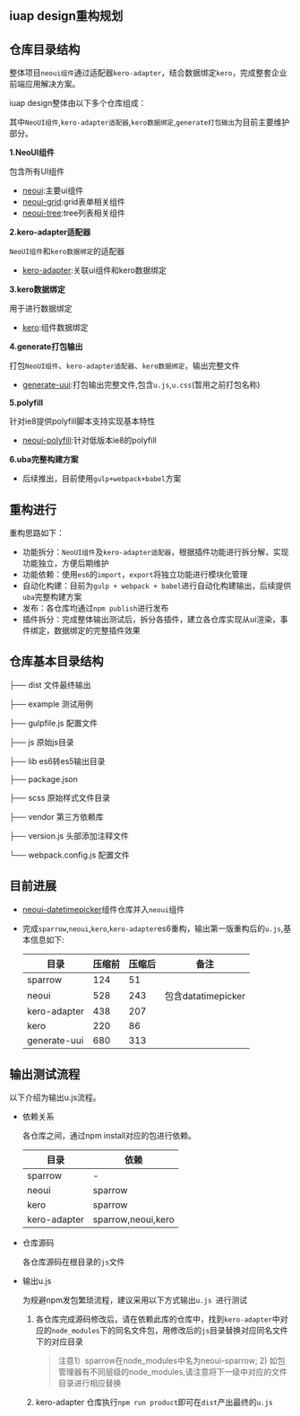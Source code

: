 ## iuap design重构规划

## 仓库目录结构

整体项目`neoui组件`通过适配器`kero-adapter`，结合数据绑定`kero`，完成整套企业前端应用解决方案。

iuap design整体由以下多个仓库组成：

其中`NeoUI组件`,`kero-adapter适配器`,`kero数据绑定`,`generate打包输出`为目前主要维护部分。

**1.NeoUI组件**

包含所有UI组件

* [neoui](https://github.com/iuap-design/neoui):主要ui组件
* [neoui-grid](https://github.com/iuap-design/neoui-grid):grid表单相关组件
* [neoui-tree](https://github.com/iuap-design/neoui-tree):tree列表相关组件


**2.kero-adapter适配器**

`NeoUI组件`和`kero数据绑定`的适配器

* [kero-adapter](https://github.com/iuap-design/kero-adapter):关联ui组件和kero数据绑定

**3.kero数据绑定**

用于进行数据绑定

* [kero](https://github.com/iuap-design/kero):组件数据绑定

**4.generate打包输出**

打包`NeoUI组件`、`kero-adapter适配器`、`kero数据绑定`，输出完整文件

* [generate-uui](https://github.com/iuap-design/generate-uui):打包输出完整文件,包含`u.js`,`u.css`(暂用之前打包名称)


**5.polyfill**

针对ie8提供polyfill脚本支持实现基本特性

* [neoui-polyfill](https://github.com/iuap-design/neoui-polyfill):针对低版本ie8的polyfill

**6.uba完整构建方案**

* 后续推出，目前使用`gulp+webpack+babel`方案

##  重构进行

重构思路如下：

* 功能拆分：`NeoUI组件`及`kero-adapter适配器`，根据插件功能进行拆分解，实现功能独立，方便后期维护
* 功能依赖：使用`es6`的`import`，`export`将独立功能进行模块化管理
* 自动化构建：目前为`gulp + webpack + babel`进行自动化构建输出，后续提供`uba`完整构建方案
* 发布：各仓库均通过`npm publish`进行发布
* 插件拆分：完成整体输出测试后，拆分各插件，建立各仓库实现从ui渲染，事件绑定，数据绑定的完整插件效果

## 仓库基本目录结构

├── dist 文件最终输出

├── example 测试用例

├── gulpfile.js 配置文件

├── js 原始js目录

├── lib es6转es5输出目录

├── package.json 

├── scss 原始样式文件目录

├── vendor 第三方依赖库

├── version.js 头部添加注释文件

└── webpack.config.js 配置文件

## 目前进展

* [neoui-datetimepicker](https://github.com/iuap-design/neoui-datetimepicker)组件仓库并入`neoui`组件

* 完成`sparrow`,`neoui`,`kero`,`kero-adapter`es6重构，输出第一版重构后的`u.js`,基本信息如下:

  | 目录           | 压缩前  | 压缩后  | 备注               |
  | ------------ | ---- | ---- | ---------------- |
  | sparrow      | 124  | 51   |                  |
  | neoui        | 528  | 243  | 包含datatimepicker |
  | kero-adapter | 438  | 207  |                  |
  | kero         | 220  | 86   |                  |
  | generate-uui | 680  | 313  |                  |




## 输出测试流程

以下介绍为输出u.js流程。

* 依赖关系

  各仓库之间，通过npm install对应的包进行依赖。

  | 目录           | 依赖                 |
  | ------------ | ------------------ |
  | sparrow      | -                  |
  | neoui        | sparrow            |
  | kero         | sparrow            |
  | kero-adapter | sparrow,neoui,kero |

* 仓库源码

  各仓库源码在根目录的`js`文件

* 输出u.js

  为规避npm发包繁琐流程，建议采用以下方式输出`u.js `进行测试

  1. 各仓库完成源码修改后，请在依赖此库的仓库中，找到`kero-adapter`中对应的`node_modules`下的同名文件包，用修改后的`js`目录替换对应同名文件下的对应目录

     > 注意1）sparrow在node_modules中名为neoui-sparrow; 2) 如包管理器有不同层级的node_modules,请注意将下一级中对应的文件目录进行相应替换

  2. kero-adapter 仓库执行`npm run product`即可在`dist`产出最终的`u.js`

  ​